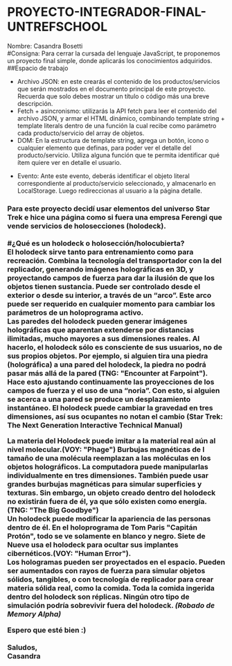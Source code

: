 # PROYECTO-INTEGRADOR-FINAL-UNTREFSCHOOL
Nombre: Casandra Bosetti<br>
#Consigna:
Para cerrar la cursada del lenguaje JavaScript, te proponemos un proyecto final simple, donde aplicarás los conocimientos adquiridos.<br>
##Espacio de trabajo
<ul>
  <li>Archivo JSON: en este crearás el contenido de los productos/servicios que serán mostrados en el documento principal de este proyecto. Recuerda que solo debes mostrar un título o código más una breve descripción.<br></li>
  <li>
Fetch + asincronismo: utilizarás la API fetch para leer el contenido del archivo JSON, y armar el HTML dinámico, combinando template string + template literals dentro de una función la cual recibe como parámetro cada producto/servicio del array de objetos.<br></li>
  <li>DOM: En la estructura de template string, agrega un botón, icono o cualquier elemento que definas, para poder ver el detalle del producto/servicio. Utiliza alguna función que te permita identificar qué ítem quiere ver en detalle el usuario.<br></li>
  <li>
    
Evento: Ante este evento, deberás identificar el objeto literal correspondiente al producto/servicio seleccionado, y almacenarlo en LocalStorage. Luego redireccionas al usuario a la página detalle.
  </li>
</ul>

<h3>Para este proyecto decidí usar elementos del universo Star Trek e hice una página como si fuera una empresa Ferengi que vende servicios de holosecciones (holodeck).<br>
<br>#¿Qué es un holodeck o holosección/holocubierta?<br>
El holodeck sirve tanto para entrenamiento como para recreación. Combina la tecnología del transportador con la del replicador, generando imágenes holográficas en 3D, y proyectando campos de fuerza para dar la ilusión de que los objetos tienen sustancia. Puede ser controlado desde el exterior o desde su interior, a través de un “arco”. Este arco puede ser requerido en cualquier momento para cambiar los parámetros de un holoprograma activo.<br> Las paredes del holodeck pueden generar imágenes holográficas que aparentan extenderse por distancias ilimitadas, mucho mayores a sus dimensiones reales. Al hacerlo, el holodeck sólo es consciente de sus usuarios, no de sus propios objetos. Por ejemplo, si alguien tira una piedra (holográfica) a una pared del holodeck, la piedra no podrá pasar más allá de la pared (TNG: "Encounter at Farpoint"). Hace esto ajustando continuamente las proyecciones de los campos de fuerza y el uso de una “noria”. Con esto, si alguien se acerca a una pared se produce un desplazamiento instantáneo. El holodeck puede cambiar la gravedad en tres dimensiones, así sus ocupantes no notan el cambio (Star Trek: The Next Generation Interactive Technical Manual)<br>

La materia del Holodeck puede imitar a la material real aún al nivel molecular.(VOY: "Phage") Burbujas magnéticas de l tamaño de una molécula reemplazan a las moléculas en los objetos holográficos. La computadora puede manipularlas individualmente en tres dimensiones. También puede usar grandes burbujas magnéticas para simular superficies y texturas. Sin embargo, un objeto creado dentro del holodeck no existirán fuera de él, ya que sólo existen como energía. (TNG: "The Big Goodbye")
<br>
Un holodeck puede modificar la apariencia de las personas dentro de él. En el holoprograma de Tom Paris "Capitán Protón", todo se ve solamente en blanco y negro. Siete de Nueve usa el holodeck para ocultar sus implantes cibernéticos.(VOY: "Human Error").
<br>
Los hologramas pueden ser proyectados en el espacio. Pueden ser aumentados con rayos de fuerza para simular objetos sólidos, tangibles, o con tecnología de replicador para crear materia sólida real, como la comida. Toda la comida ingerida dentro del holodeck son réplicas. Ningún otro tipo de simulación podría sobrevivir fuera del holodeck. <i>(Robado de Memory Alpha)</i><br>

Espero que esté bien :)<br>
<br>Saludos,<br>
Casandra

